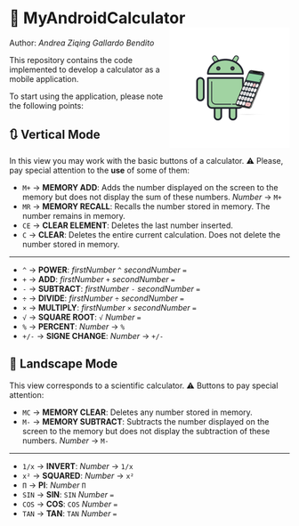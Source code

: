 # 📱 MyAndroidCalculator <img align="right" alt="GIF" src="https://github.com/andrezg98/MyAndroidCalculator/blob/master/app/src/main/res/mipmap-xhdpi/logo_foreground.png"/>
Author: _Andrea Ziqing Gallardo Bendito_

This repository contains the code implemented to develop a calculator as a mobile application.

To start using the application, please note the following points:

## 🔃 **Vertical Mode**
In this view you may work with the basic buttons of a calculator. ⚠️ Please, pay special attention to the **use** of some of them:
  - `M+` → **MEMORY ADD**: Adds the number displayed on the screen to the memory but does not display the sum of these numbers.
           _Number_ → `M+`
  - `MR` → **MEMORY RECALL**: Recalls the number stored in memory. The number remains in memory.
  - `CE` → **CLEAR ELEMENT**: Deletes the last number inserted.
  - `C` → **CLEAR**: Deletes the entire current calculation. Does not delete the number stored in memory.
  ---
  - `^` → **POWER**: _firstNumber_ `^` _secondNumber_ `=`
  - `+` → **ADD**: _firstNumber_ `+` _secondNumber_ `=`
  - `-` → **SUBTRACT**: _firstNumber_ `-` _secondNumber_ `=`
  - `÷` → **DIVIDE**: _firstNumber_ `÷` _secondNumber_ `=`
  - `×` → **MULTIPLY**: _firstNumber_ `×` _secondNumber_ `=`
  - `√` → **SQUARE ROOT**: `√` _Number_ `=`
  - `%` → **PERCENT**: _Number_ → `%`
  - `+/-` → **SIGNE CHANGE**: _Number_ → `+/-`
## 🔁 **Landscape Mode**
This view corresponds to a scientific calculator. ⚠️ Buttons to pay special attention:
  - `MC` → **MEMORY CLEAR**: Deletes any number stored in memory.
  - `M-` → **MEMORY SUBTRACT**: Subtracts the number displayed on the screen to the memory but does not display the subtraction of these numbers.
           _Number_ → `M-`
  ---
  - `1/x` → **INVERT**: _Number_ → `1/x`
  - `x²` → **SQUARED**: _Number_ → `x²`
  - `Π` → **PI**: _Number_ `Π`
  - `SIN` → **SIN**: `SIN` _Number_ `=`
  - `COS` → **COS**: `COS` _Number_ `=`
  - `TAN` → **TAN**: `TAN` _Number_ `=`
